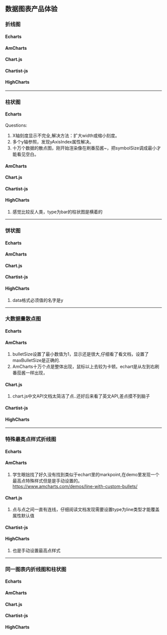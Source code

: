 ## 数据图表产品体验

### 折线图
#### Echarts
#### AmCharts
#### Chart.js
#### Chartist-js
#### HighCharts

***
### 柱状图
#### Echarts
Questions:
1. X轴刻度显示不完全,解决方法：扩大width或缩小刻度。
2. 多个y轴参照，发现yAxisIndex属性解决。
3. 十万个数据的散点图，刚开始渲染像在刷番茄酱~，把symbolSize调成最小才能看见空白。

#### AmCharts
#### Chart.js
#### Chartist-js
#### HighCharts
1. 感觉比较反人类，type为bar的柱状图是横着的
***
### 饼状图
#### Echarts
#### AmCharts
#### Chart.js
#### Chartist-js
#### HighCharts
1. data格式必须值的名字是y
***
### 大数据量散点图
#### Echarts
#### AmCharts
1. bulletSize设置了最小数值为1，显示还是很大,仔细看了看文档，设置了maxBulletSize是正确的.
2. AmCharts十万个点是整体出现，鼠标以上去较为卡顿。echart是从左到右刷番茄酱一样出现，
#### Chart.js
1. chart.js中文API文档太简洁了点..还好后来看了英文API,差点摸不到脑子
#### Chartist-js
#### HighCharts
***
### 特殊最高点样式折线图
#### Echarts
#### AmCharts
1. 学生眼拙找了好久没有找到类似于echart里的markpoint,在demo里发现一个最高点特殊样式但是是手动设置的。
https://www.amcharts.com/demos/line-with-custom-bullets/
#### Chart.js
1. 点与点之间一直有连线，仔细阅读文档发现需要设置type为line类型才能覆盖属性默认值
#### Chartist-js
#### HighCharts
1. 也是手动设置最高点样式
***
### 同一图表内折线图和柱状图
#### Echarts
#### AmCharts
#### Chart.js
#### Chartist-js
#### HighCharts
